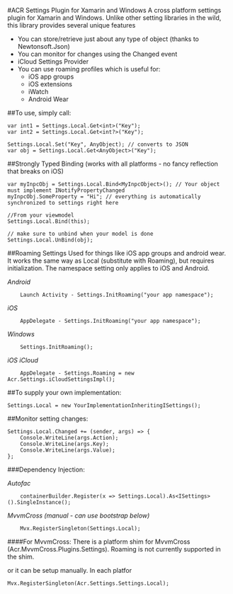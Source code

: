 ﻿#ACR Settings Plugin for Xamarin and Windows
A cross platform settings plugin for Xamarin and Windows.  Unlike other setting libraries in the wild, this library provides several unique features

* You can store/retrieve just about any type of object (thanks to Newtonsoft.Json)
* You can monitor for changes using the Changed event
* iCloud Settings Provider
* You can use roaming profiles which is useful for:
    * iOS app groups
    * iOS extensions
    * iWatch
    * Android Wear


##To use, simply call:

    var int1 = Settings.Local.Get<int>("Key");
    var int2 = Settings.Local.Get<int?>("Key");

    Settings.Local.Set("Key", AnyObject); // converts to JSON
    var obj = Settings.Local.Get<AnyObject>("Key");

##Strongly Typed Binding (works with all platforms - no fancy reflection that breaks on iOS)

    var myInpcObj = Settings.Local.Bind<MyInpcObject>(); // Your object must implement INotifyPropertyChanged
    myInpcObj.SomeProperty = "Hi"; // everything is automatically synchronized to settings right here

    //From your viewmodel
    Settings.Local.Bind(this);

    // make sure to unbind when your model is done
    Settings.Local.UnBind(obj);

##Roaming Settings
Used for things like iOS app groups and android wear.  It works the same way as Local (substitute with Roaming), but requires initialization.
The namespace setting only applies to iOS and Android.

*Android*

        Launch Activity - Settings.InitRoaming("your app namespace");

*iOS*

        AppDelegate - Settings.InitRoaming("your app namespace");

*Windows*

        Settings.InitRoaming();

*iOS iCloud*

        AppDelegate - Settings.Roaming = new Acr.Settings.iCloudSettingsImpl();

##To supply your own implementation:

    Settings.Local = new YourImplementationInheritingISettings();


##Monitor setting changes:

    Settings.Local.Changed += (sender, args) => {
        Console.WriteLine(args.Action);
        Console.WriteLine(args.Key);
        Console.WriteLine(args.Value);
    };

###Dependency Injection:

*Autofac*

        containerBuilder.Register(x => Settings.Local).As<ISettings>().SingleInstance();

*MvvmCross (manual - can use bootstrap below)*

        Mvx.RegisterSingleton(Settings.Local);


####For MvvmCross:
There is a platform shim for MvvmCross (Acr.MvvmCross.Plugins.Settings).  Roaming is not currently supported in the shim.

or it can be setup manually.  In each platfor

    Mvx.RegisterSingleton(Acr.Settings.Settings.Local);


